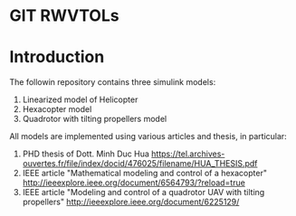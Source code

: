 # GIT RWVTOLs

# Introduction

The followin repository contains three simulink models:
 1. Linearized model of Helicopter
 2. Hexacopter model
 3. Quadrotor with tilting propellers model

 All models are implemented using various articles and thesis, in particular:
 1. PHD thesis of Dott. Minh Duc Hua <https://tel.archives-ouvertes.fr/file/index/docid/476025/filename/HUA_THESIS.pdf>
 2. IEEE article "Mathematical modeling and control of a hexacopter" <http://ieeexplore.ieee.org/document/6564793/?reload=true>
 3. IEEE article "Modeling and control of a quadrotor UAV with tilting propellers" <http://ieeexplore.ieee.org/document/6225129/>
